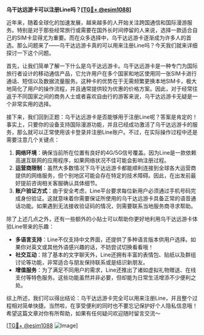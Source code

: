 **乌干达远游卡可以注册Line吗？[[TG💪+ @esim1088](https://t.me/s/esim1088)]**

近年来，随着全球化的加速发展，越来越多的人开始关注跨国通信和国际漫游服务。特别是对于那些经常旅行或需要在国外长时间停留的人来说，选择一款适合自己的SIM卡显得尤为重要。而在众多选择中，乌干达远游卡逐渐成为许多人的首选。那么问题来了——乌干达远游卡真的可以用来注册Line吗？今天我们就来详细探讨一下这个问题。

首先，让我们简单了解一下什么是乌干达远游卡。乌干达远游卡是一种专门为国际旅行者设计的移动通信产品，它允许用户在多个国家和地区使用同一张SIM卡进行通话、短信以及数据流量服务。这种卡的优势在于无需频繁更换本地SIM卡，极大地简化了用户的操作流程，并且通常提供较为优惠的价格方案。因此，对于经常往返于不同国家之间的商务人士或者喜欢自由行的游客来说，乌干达远游卡无疑是一个非常实用的选择。

接下来，我们回到正题：乌干达远游卡是否能够用于注册Line呢？答案是肯定的！事实上，只要你的设备支持国际漫游功能，并且已经成功激活了乌干达远游卡的服务，那么就可以正常使用该卡登录并注册Line账户。不过，在实际操作过程中还是需要注意几个关键点：

1. **网络环境**：确保当前所在位置有良好的4G/5G信号覆盖。因为Line是一款依赖高速互联网的应用程序，如果网络状况不佳可能会影响注册过程。
2. **运营商限制**：虽然大多数情况下乌干达远游卡都能顺利连接到全球各大运营商提供的网络服务，但个别地区可能会存在特定的技术障碍。因此，在出发前最好提前咨询相关客服确认具体细节。
3. **账户验证方式**：由于安全考虑，Line平台要求每位新用户必须通过手机号码完成身份验证。这就意味着你需要保证所使用的乌干达远游卡具备正常的语音通话功能。如果遇到无法接收验证码的情况，则需要联系当地服务商寻求帮助。

除了上述几点之外，还有一些额外的小贴士可以帮助你更好地利用乌干达远游卡体验Line带来的乐趣：

- **多语言支持**：Line不仅支持中文界面，还提供了多种语言版本供用户选择。如果你对英文或其他外语感兴趣的话，不妨尝试切换看看哦！
- **社交互动**：除了基本的文字聊天外，Line还拥有丰富的表情包、贴纸以及群组讨论等功能，非常适合与朋友保持联系或是结识新朋友。
- **增值服务**：为了满足不同用户的需求，Line还推出了诸如虚拟礼物赠送、在线支付等特色服务。这些功能虽然并非必要，但却能为日常生活增添不少便利之处。

综上所述，我们可以得出结论：乌干达远游卡完全可以用来注册Line，并且整个过程相对简单快捷。当然啦，在享受便利的同时也不要忘记保护好个人隐私信息哦！希望这篇文章对你有所帮助，如果有任何疑问欢迎随时留言交流～ 

[[TG💪+ @esim1088](https://t.me/s/esim1088) ![Image](https://i.postimg.cc/4NQfJmqS/Snipaste-2025-05-13-00-14-12.png)]